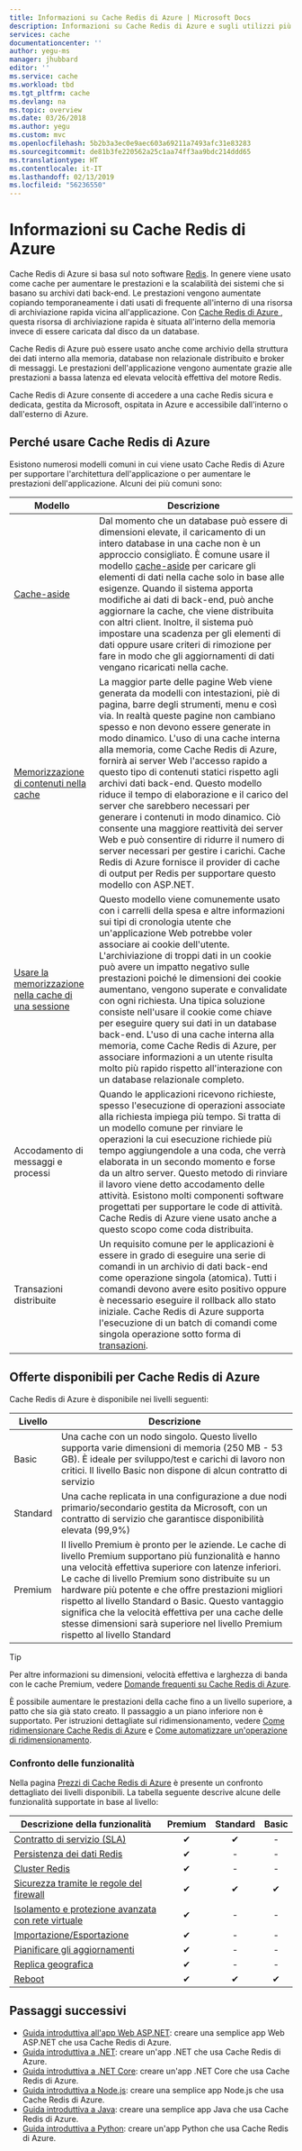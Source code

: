 ```yaml
---
title: Informazioni su Cache Redis di Azure | Microsoft Docs
description: Informazioni su Cache Redis di Azure e sugli utilizzi più comuni.
services: cache
documentationcenter: ''
author: yegu-ms
manager: jhubbard
editor: ''
ms.service: cache
ms.workload: tbd
ms.tgt_pltfrm: cache
ms.devlang: na
ms.topic: overview
ms.date: 03/26/2018
ms.author: yegu
ms.custom: mvc
ms.openlocfilehash: 5b2b3a3ec0e9aec603a69211a7493afc31e83283
ms.sourcegitcommit: de81b3fe220562a25c1aa74ff3aa9bdc214ddd65
ms.translationtype: HT
ms.contentlocale: it-IT
ms.lasthandoff: 02/13/2019
ms.locfileid: "56236550"
---
```

# <a name="what-is-azure-cache-for-redis"></a>Informazioni su Cache Redis di Azure

Cache Redis di Azure si basa sul noto software [Redis](https://redis.io/). In genere viene usato come cache per aumentare le prestazioni e la scalabilità dei sistemi che si basano su archivi dati back-end. Le prestazioni vengono aumentate copiando temporaneamente i dati usati di frequente all'interno di una risorsa di archiviazione rapida vicina all'applicazione. Con [Cache Redis di Azure ](https://redis.io/), questa risorsa di archiviazione rapida è situata all'interno della memoria invece di essere caricata dal disco da un database.

Cache Redis di Azure può essere usato anche come archivio della struttura dei dati interno alla memoria, database non relazionale distribuito e broker di messaggi. Le prestazioni dell'applicazione vengono aumentate grazie alle prestazioni a bassa latenza ed elevata velocità effettiva del motore Redis.

Cache Redis di Azure consente di accedere a una cache Redis sicura e dedicata, gestita da Microsoft, ospitata in Azure e accessibile dall'interno o dall'esterno di Azure.

## <a name="why-use-azure-cache-for-redis"></a>Perché usare Cache Redis di Azure

Esistono numerosi modelli comuni in cui viene usato Cache Redis di Azure per supportare l'architettura dell'applicazione o per aumentare le prestazioni dell'applicazione. Alcuni dei più comuni sono:

| Modello      | Descrizione                                        |
| ------------ | -------------------------------------------------- |
| [Cache-aside](cache-web-app-cache-aside-leaderboard.md) | Dal momento che un database può essere di dimensioni elevate, il caricamento di un intero database in una cache non è un approccio consigliato. È comune usare il modello [cache-aside](https://docs.microsoft.com/azure/architecture/patterns/cache-aside) per caricare gli elementi di dati nella cache solo in base alle esigenze. Quando il sistema apporta modifiche ai dati di back-end, può anche aggiornare la cache, che viene distribuita con altri client. Inoltre, il sistema può impostare una scadenza per gli elementi di dati oppure usare criteri di rimozione per fare in modo che gli aggiornamenti di dati vengano ricaricati nella cache.|
| [Memorizzazione di contenuti nella cache](cache-aspnet-output-cache-provider.md) | La maggior parte delle pagine Web viene generata da modelli con intestazioni, piè di pagina, barre degli strumenti, menu e così via. In realtà queste pagine non cambiano spesso e non devono essere generate in modo dinamico. L'uso di una cache interna alla memoria, come Cache Redis di Azure, fornirà ai server Web l'accesso rapido a questo tipo di contenuti statici rispetto agli archivi dati back-end. Questo modello riduce il tempo di elaborazione e il carico del server che sarebbero necessari per generare i contenuti in modo dinamico. Ciò consente una maggiore reattività dei server Web e può consentire di ridurre il numero di server necessari per gestire i carichi. Cache Redis di Azure fornisce il provider di cache di output per Redis per supportare questo modello con ASP.NET.|
| [Usare la memorizzazione nella cache di una sessione](cache-aspnet-session-state-provider.md) | Questo modello viene comunemente usato con i carrelli della spesa e altre informazioni sui tipi di cronologia utente che un'applicazione Web potrebbe voler associare ai cookie dell'utente. L'archiviazione di troppi dati in un cookie può avere un impatto negativo sulle prestazioni poiché le dimensioni dei cookie aumentano, vengono superate e convalidate con ogni richiesta. Una tipica soluzione consiste nell'usare il cookie come chiave per eseguire query sui dati in un database back-end. L'uso di una cache interna alla memoria, come Cache Redis di Azure, per associare informazioni a un utente risulta molto più rapido rispetto all'interazione con un database relazionale completo. |
| Accodamento di messaggi e processi | Quando le applicazioni ricevono richieste, spesso l'esecuzione di operazioni associate alla richiesta impiega più tempo. Si tratta di un modello comune per rinviare le operazioni la cui esecuzione richiede più tempo aggiungendole a una coda, che verrà elaborata in un secondo momento e forse da un altro server. Questo metodo di rinviare il lavoro viene detto accodamento delle attività. Esistono molti componenti software progettati per supportare le code di attività. Cache Redis di Azure viene usato anche a questo scopo come coda distribuita.|
| Transazioni distribuite | Un requisito comune per le applicazioni è essere in grado di eseguire una serie di comandi in un archivio di dati back-end come operazione singola (atomica). Tutti i comandi devono avere esito positivo oppure è necessario eseguire il rollback allo stato iniziale. Cache Redis di Azure supporta l'esecuzione di un batch di comandi come singola operazione sotto forma di [transazioni](https://redis.io/topics/transactions). |

## <a name="azure-cache-for-redis-offerings"></a>Offerte disponibili per Cache Redis di Azure

Cache Redis di Azure è disponibile nei livelli seguenti:

| Livello | Descrizione |
|---|---|
Basic | Una cache con un nodo singolo. Questo livello supporta varie dimensioni di memoria (250 MB - 53 GB). È ideale per sviluppo/test e carichi di lavoro non critici. Il livello Basic non dispone di alcun contratto di servizio |
| Standard | Una cache replicata in una configurazione a due nodi primario/secondario gestita da Microsoft, con un contratto di servizio che garantisce disponibilità elevata (99,9%) |
| Premium | Il livello Premium è pronto per le aziende. Le cache di livello Premium supportano più funzionalità e hanno una velocità effettiva superiore con latenze inferiori. Le cache di livello Premium sono distribuite su un hardware più potente e che offre prestazioni migliori rispetto al livello Standard o Basic. Questo vantaggio significa che la velocità effettiva per una cache delle stesse dimensioni sarà superiore nel livello Premium rispetto al livello Standard |

> [!TIP]
> Per altre informazioni su dimensioni, velocità effettiva e larghezza di banda con le cache Premium, vedere [Domande frequenti su Cache Redis di Azure](cache-faq.md#what-azure-cache-for-redis-offering-and-size-should-i-use).
>

È possibile aumentare le prestazioni della cache fino a un livello superiore, a patto che sia già stato creato. Il passaggio a un piano inferiore non è supportato. Per istruzioni dettagliate sul ridimensionamento, vedere [Come ridimensionare Cache Redis di Azure](cache-how-to-scale.md) e [Come automatizzare un'operazione di ridimensionamento](cache-how-to-scale.md#how-to-automate-a-scaling-operation).

### <a name="feature-comparision"></a>Confronto delle funzionalità

Nella pagina [Prezzi di Cache Redis di Azure](https://azure.microsoft.com/pricing/details/cache/) è presente un confronto dettagliato dei livelli disponibili. La tabella seguente descrive alcune delle funzionalità supportate in base al livello:

| Descrizione della funzionalità | Premium | Standard | Basic |
| ------------------- | :-----: | :------: | :---: |
| [Contratto di servizio (SLA)](https://azure.microsoft.com/support/legal/sla/cache/v1_0/) |✔|✔|-|
| [Persistenza dei dati Redis](cache-how-to-premium-persistence.md) |✔|-|-|
| [Cluster Redis](cache-how-to-premium-clustering.md) |✔|-|-|
| [Sicurezza tramite le regole del firewall](cache-configure.md#firewall) |✔|✔|✔|
| [Isolamento e protezione avanzata con rete virtuale](cache-how-to-premium-vnet.md) |✔|-|-|
| [Importazione/Esportazione](cache-how-to-import-export-data.md) |✔|-|-|
| [Pianificare gli aggiornamenti](cache-administration.md#schedule-updates) |✔|-|-|
| [Replica geografica](cache-how-to-geo-replication.md) |✔|-|-|
| [Reboot](cache-administration.md#reboot) |✔|✔|✔|

## <a name="next-steps"></a>Passaggi successivi

* [Guida introduttiva all'app Web ASP.NET](cache-web-app-howto.md): creare una semplice app Web ASP.NET che usa Cache Redis di Azure.
* [Guida introduttiva a .NET](cache-dotnet-how-to-use-azure-redis-cache.md): creare un'app .NET che usa Cache Redis di Azure.
* [Guida introduttiva a .NET Core](cache-dotnet-core-quickstart.md): creare un'app .NET Core che usa Cache Redis di Azure.
* [Guida introduttiva a Node.js](cache-nodejs-get-started.md): creare una semplice app Node.js che usa Cache Redis di Azure.
* [Guida introduttiva a Java](cache-java-get-started.md): creare una semplice app Java che usa Cache Redis di Azure.
* [Guida introduttiva a Python](cache-python-get-started.md): creare un'app Python che usa Cache Redis di Azure.
